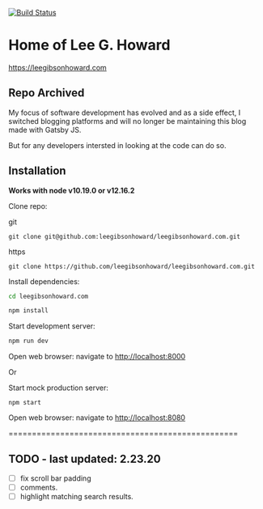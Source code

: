 [![Build Status](https://travis-ci.com/leegibsonhoward/leegibsonhoward.com.svg?branch=master)](https://travis-ci.com/leegibsonhoward/leegibsonhoward.com)

# Home of Lee G. Howard

<https://leegibsonhoward.com>

## Repo Archived

My focus of software development has evolved and as a side effect,
I switched blogging platforms and will no longer be maintaining
this blog made with Gatsby JS.

But for any developers intersted in looking at the code can do so.

## Installation

**Works with node v10.19.0 or v12.16.2**

Clone repo:

git
```shell
git clone git@github.com:leegibsonhoward/leegibsonhoward.com.git
```

https
```shell
git clone https://github.com/leegibsonhoward/leegibsonhoward.com.git
```

Install dependencies:

```bash
cd leegibsonhoward.com
```

```bash
npm install
```

Start development server:
```bash
npm run dev
```

Open web browser:
navigate to <http://localhost:8000>

Or 

Start mock production server:

```shell
npm start
```

Open web browser:
navigate to <http://localhost:8080>

=================================================

## TODO - last updated: 2.23.20
- [ ] fix scroll bar padding
- [ ] comments.
- [ ] highlight matching search results.

